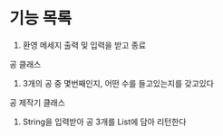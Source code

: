 # 기능 목록

1. 환영 메세지 출력 및 입력을 받고 종료

공 클래스
1. 3개의 공 중 몇번째인지, 어떤 수를 들고있는지를 갖고있다

공 제작기 클래스
1. String을 입력받아 공 3개를 List에 담아 리턴한다